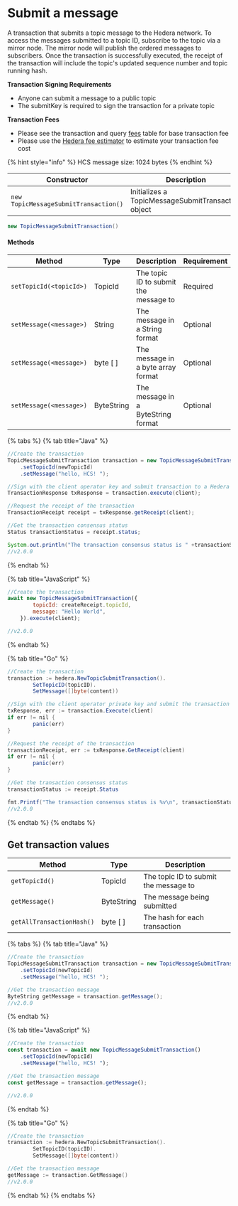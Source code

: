 # Submit a message

A transaction that submits a topic message to the Hedera network. To access the messages submitted to a topic ID, subscribe to the topic via a mirror node. The mirror node will publish the ordered messages to subscribers. Once the transaction is successfully executed, the receipt of the transaction will include the topic's updated sequence number and topic running hash.

**Transaction Signing Requirements**

* Anyone can submit a message to a public topic
* The submitKey is required to sign the transaction for a private topic

**Transaction Fees**

* Please see the transaction and query [fees](broken-reference) table for base transaction fee
* Please use the [Hedera fee estimator](https://hedera.com/fees) to estimate your transaction fee cost

{% hint style="info" %}
HCS message size: 1024 bytes
{% endhint %}

| Constructor                           | Description                                        |
| ------------------------------------- | -------------------------------------------------- |
| `new TopicMessageSubmitTransaction()` | Initializes a TopicMessageSubmitTransaction object |

```java
new TopicMessageSubmitTransaction()
```

#### Methods

| Method                  | Type       | Description                           | Requirement |
| ----------------------- | ---------- | ------------------------------------- | ----------- |
| `setTopicId(<topicId>)` | TopicId    | The topic ID to submit the message to | Required    |
| `setMessage(<message>)` | String     | The message in a String format        | Optional    |
| `setMessage(<message>)` | byte \[ ]  | The message in a byte array format    | Optional    |
| `setMessage(<message>)` | ByteString | The message in a ByteString format    | Optional    |

{% tabs %}
{% tab title="Java" %}
```java
//Create the transaction
TopicMessageSubmitTransaction transaction = new TopicMessageSubmitTransaction()
    .setTopicId(newTopicId)
    .setMessage("hello, HCS! ");

//Sign with the client operator key and submit transaction to a Hedera network, get transaction ID
TransactionResponse txResponse = transaction.execute(client);

//Request the receipt of the transaction
TransactionReceipt receipt = txResponse.getReceipt(client);

//Get the transaction consensus status
Status transactionStatus = receipt.status;

System.out.println("The transaction consensus status is " +transactionStatus);
//v2.0.0
```
{% endtab %}

{% tab title="JavaScript" %}
```javascript
//Create the transaction
await new TopicMessageSubmitTransaction({
        topicId: createReceipt.topicId,
        message: "Hello World",
    }).execute(client);

//v2.0.0
```
{% endtab %}

{% tab title="Go" %}
```java
//Create the transaction
transaction := hedera.NewTopicSubmitTransaction().
        SetTopicID(topicID).
        SetMessage([]byte(content))

//Sign with the client operator private key and submit the transaction to a Hedera network
txResponse, err := transaction.Execute(client)
if err != nil {
        panic(err)
}

//Request the receipt of the transaction
transactionReceipt, err := txResponse.GetReceipt(client)
if err != nil {
        panic(err)
}

//Get the transaction consensus status
transactionStatus := receipt.Status

fmt.Printf("The transaction consensus status is %v\n", transactionStatus)
//v2.0.0
```
{% endtab %}
{% endtabs %}

## Get transaction values

| Method                    | Type       | Description                           |
| ------------------------- | ---------- | ------------------------------------- |
| `getTopicId()`            | TopicId    | The topic ID to submit the message to |
| `getMessage()`            | ByteString | The message being submitted           |
| `getAllTransactionHash()` | byte \[ ]  | The hash for each transaction         |

{% tabs %}
{% tab title="Java" %}
```java
//Create the transaction
TopicMessageSubmitTransaction transaction = new TopicMessageSubmitTransaction()
    .setTopicId(newTopicId)
    .setMessage("hello, HCS! ");

//Get the transaction message
ByteString getMessage = transaction.getMessage();
//v2.0.0
```
{% endtab %}

{% tab title="JavaScript" %}
```javascript
//Create the transaction
const transaction = await new TopicMessageSubmitTransaction()
    .setTopicId(newTopicId)
    .setMessage("hello, HCS! ");

//Get the transaction message
const getMessage = transaction.getMessage();

//v2.0.0
```
{% endtab %}

{% tab title="Go" %}
```go
//Create the transaction
transaction := hedera.NewTopicSubmitTransaction().
        SetTopicID(topicID).
        SetMessage([]byte(content))

//Get the transaction message
getMessage := transaction.GetMessage()
//v2.0.0
```
{% endtab %}
{% endtabs %}
